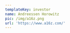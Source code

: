```yaml
---
templateKey: investor
name: Andreessen Horowitz
pic: /img/a16z.png
url: 'https://www.a16z.com/'
---
```


